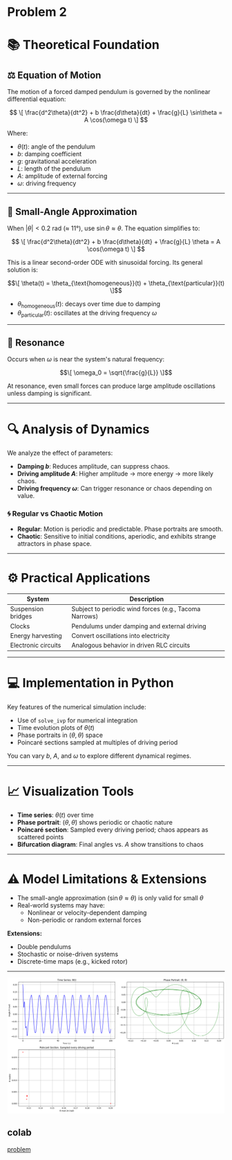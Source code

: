 # Problem 2
# 📚 Theoretical Foundation

## ⚖️ Equation of Motion

The motion of a forced damped pendulum is governed by the nonlinear differential equation:

$$
\[
\frac{d^2\theta}{dt^2} + b \frac{d\theta}{dt} + \frac{g}{L} \sin\theta = A \cos(\omega t)
\]
$$

Where:

- $\theta(t)$: angle of the pendulum  
- $b$: damping coefficient  
- $g$: gravitational acceleration  
- $L$: length of the pendulum  
- $A$: amplitude of external forcing  
- $\omega$: driving frequency

---

## 🔄 Small-Angle Approximation

When $|\theta| < 0.2$ rad (≈ 11°), use $\sin\theta \approx \theta$. The equation simplifies to:

$$
\[
\frac{d^2\theta}{dt^2} + b \frac{d\theta}{dt} + \frac{g}{L} \theta = A \cos(\omega t)
\]
$$

This is a linear second-order ODE with sinusoidal forcing. Its general solution is:

$$\[
\theta(t) = \theta_{\text{homogeneous}}(t) + \theta_{\text{particular}}(t)
\]$$

- $\theta_{\text{homogeneous}}(t)$: decays over time due to damping  
- $\theta_{\text{particular}}(t)$: oscillates at the driving frequency $\omega$

---

## 🎯 Resonance

Occurs when $\omega$ is near the system's natural frequency:

$$\[
\omega_0 = \sqrt{\frac{g}{L}}
\]$$

At resonance, even small forces can produce large amplitude oscillations unless damping is significant.

---

# 🔍 Analysis of Dynamics

We analyze the effect of parameters:

- **Damping $b$**: Reduces amplitude, can suppress chaos.
- **Driving amplitude $A$**: Higher amplitude → more energy → more likely chaos.
- **Driving frequency $\omega$**: Can trigger resonance or chaos depending on value.

### 🌀 Regular vs Chaotic Motion

- **Regular**: Motion is periodic and predictable. Phase portraits are smooth.
- **Chaotic**: Sensitive to initial conditions, aperiodic, and exhibits strange attractors in phase space.

---

# ⚙️ Practical Applications

| System              | Description                                              |
|---------------------|----------------------------------------------------------|
| Suspension bridges  | Subject to periodic wind forces (e.g., Tacoma Narrows)   |
| Clocks              | Pendulums under damping and external driving             |
| Energy harvesting   | Convert oscillations into electricity                    |
| Electronic circuits | Analogous behavior in driven RLC circuits                |

---

# 💻 Implementation in Python

Key features of the numerical simulation include:

- Use of `solve_ivp` for numerical integration
- Time evolution plots of $\theta(t)$
- Phase portraits in $(\theta, \dot{\theta})$ space
- Poincaré sections sampled at multiples of driving period

You can vary $b$, $A$, and $\omega$ to explore different dynamical regimes.

---

# 📈 Visualization Tools

- **Time series**: $\theta(t)$ over time
- **Phase portrait**: $(\theta, \dot{\theta})$ shows periodic or chaotic nature
- **Poincaré section**: Sampled every driving period; chaos appears as scattered points
- **Bifurcation diagram**: Final angles vs. $A$ show transitions to chaos

---

# ⚠️ Model Limitations & Extensions

- The small-angle approximation ($\sin\theta \approx \theta$) is only valid for small $\theta$
- Real-world systems may have:
  - Nonlinear or velocity-dependent damping
  - Non-periodic or random external forces

**Extensions:**

- Double pendulums  
- Stochastic or noise-driven systems  
- Discrete-time maps (e.g., kicked rotor)

---

![alt text](image-1.png)

## colab 
[problem](https://colab.research.google.com/drive/1J5SayOpCpayaqOxBDFi1ajdIQSsLKFTR?usp=sharing)


